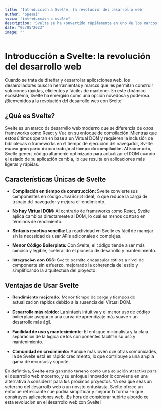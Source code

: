 ```yaml
---
title: 'Introducción a Svelte: la revolución del desarrollo web'
author: 'openai'
topic: "introduccion-a-svelte"
description: 'Svelte se ha convertido rápidamente en uno de los marcos de desarrollo web más interesantes del mercado. A través de este artículo, exploramos cómo Svelte está revolucionando la manera en que construimos aplicaciones web interactivas y cuán diferenciador puede ser su enfoque en comparación con otras tecnologías como React o Vue.'
date: "05/05/2023"
image: ""
---
```


# Introducción a Svelte: la revolución del desarrollo web

Cuando se trata de diseñar y desarrollar aplicaciones web, los desarrolladores buscan herramientas y marcos que les permitan construir soluciones rápidas, eficientes y fáciles de mantener. En este dinámico ecosistema, Svelte ha emergido como una opción novedosa y poderosa. ¡Bienvenidos a la revolución del desarrollo web con Svelte!

## ¿Qué es Svelte?

Svelte es un marco de desarrollo web moderno que se diferencia de otros frameworks como React y Vue en su enfoque de compilación. Mientras que estos últimos operan en base a un Virtual DOM y requieren la inclusión de bibliotecas o frameworks en el tiempo de ejecución del navegador, Svelte mueve gran parte de ese trabajo al tiempo de compilación. Al hacer esto, Svelte genera código altamente optimizado para actualizar el DOM cuando el estado de su aplicación cambia, lo que resulta en aplicaciones más ligeras y rápidas.

## Características Únicas de Svelte

- **Compilación en tiempo de construcción:** Svelte convierte sus componentes en código JavaScript ideal, lo que reduce la carga de trabajo del navegador y mejora el rendimiento.

- **No hay Virtual DOM:** Al contrario de frameworks como React, Svelte aplica cambios directamente al DOM, lo cual es menos costoso en términos de rendimiento.

- **Sintaxis reactiva sencilla:** La reactividad en Svelte es fácil de manejar sin la necesidad de usar APIs adicionales o complejas.

- **Menor Código Boilerplate:** Con Svelte, el código tiende a ser más conciso y legible, acelerando el proceso de desarrollo y mantenimiento.

- **Integración con CSS:** Svelte permite encapsular estilos a nivel de componente sin esfuerzo, mejorando la coherencia del estilo y simplificando la arquitectura del proyecto.

## Ventajas de Usar Svelte

- **Rendimiento mejorado:** Menor tiempo de carga y tiempos de actualización rápidos debido a la ausencia del Virtual DOM.

- **Desarrollo más rápido:** La sintaxis intuitiva y el menor uso de código boilerplate aseguran una curva de aprendizaje más suave y un desarrollo más ágil.

- **Facilidad de uso y mantenimiento:** El enfoque minimalista y la clara separación de la lógica de los componentes facilitan su uso y mantenimiento.

- **Comunidad en crecimiento:** Aunque más joven que otras comunidades, la de Svelte está en rápido crecimiento, lo que contribuye a una amplia gama de recursos y soporte.

En definitiva, Svelte está ganando terreno como una solución atractiva para el desarrollo web moderno, y su enfoque innovador lo convierte en una alternativa a considerar para tus próximos proyectos. Ya sea que seas un veterano del desarrollo web o un novato entusiasta, Svelte ofrece un enfoque refrescante que podría simplificar y mejorar la forma en que construyes aplicaciones web. ¡Es hora de considerar subirte a bordo de esta revolución en el desarrollo web con Svelte!